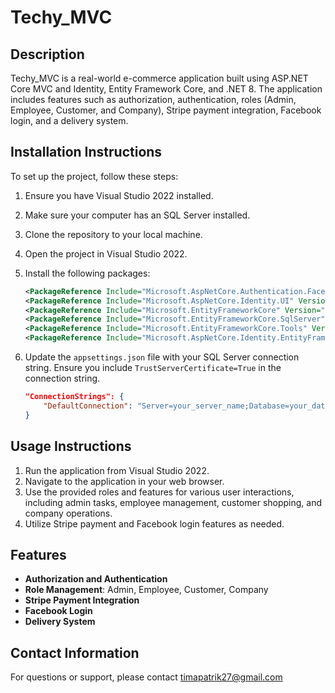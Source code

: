 # Techy_MVC

## Description
Techy_MVC is a real-world e-commerce application built using ASP.NET Core MVC and Identity, Entity Framework Core, and .NET 8. The application includes features such as authorization, authentication, roles (Admin, Employee, Customer, and Company), Stripe payment integration, Facebook login, and a delivery system.

## Installation Instructions
To set up the project, follow these steps:

1. Ensure you have Visual Studio 2022 installed.
2. Make sure your computer has an SQL Server installed.
3. Clone the repository to your local machine.
4. Open the project in Visual Studio 2022.
5. Install the following packages:
    ```xml
    <PackageReference Include="Microsoft.AspNetCore.Authentication.Facebook" Version="8.0.6" />
    <PackageReference Include="Microsoft.AspNetCore.Identity.UI" Version="8.0.6" />
    <PackageReference Include="Microsoft.EntityFrameworkCore" Version="8.0.6" />
    <PackageReference Include="Microsoft.EntityFrameworkCore.SqlServer" Version="8.0.6" />
    <PackageReference Include="Microsoft.EntityFrameworkCore.Tools" Version="8.0.6" />
    <PackageReference Include="Microsoft.AspNetCore.Identity.EntityFrameworkCore" Version="8.0.6" />
    ```

6. Update the `appsettings.json` file with your SQL Server connection string. Ensure you include `TrustServerCertificate=True` in the connection string.
    ```json
    "ConnectionStrings": {
        "DefaultConnection": "Server=your_server_name;Database=your_database_name;Trusted_Connection=True;TrustServerCertificate=True;"
    }
    ```

## Usage Instructions
1. Run the application from Visual Studio 2022.
2. Navigate to the application in your web browser.
3. Use the provided roles and features for various user interactions, including admin tasks, employee management, customer shopping, and company operations.
4. Utilize Stripe payment and Facebook login features as needed.

## Features
- **Authorization and Authentication**
- **Role Management**: Admin, Employee, Customer, Company
- **Stripe Payment Integration**
- **Facebook Login**
- **Delivery System**

## Contact Information
For questions or support, please contact timapatrik27@gmail.com

